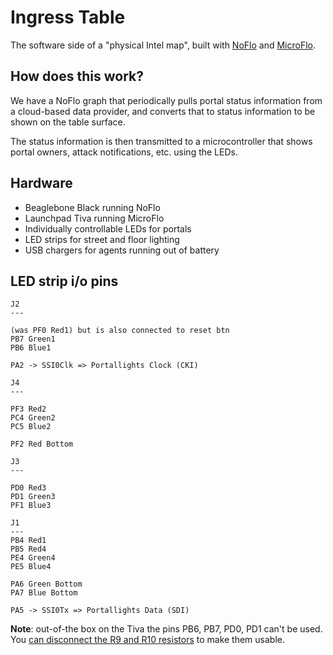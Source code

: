 Ingress Table
=============

The software side of a "physical Intel map", built with [NoFlo](http://noflojs.org) and [MicroFlo](http://microflo.org).

## How does this work?

We have a NoFlo graph that periodically pulls portal status information from a cloud-based data provider, and converts that to status information to be shown on the table surface.

The status information is then transmitted to a microcontroller that shows portal owners, attack notifications, etc. using the LEDs.

## Hardware

* Beaglebone Black running NoFlo
* Launchpad Tiva running MicroFlo
* Individually controllable LEDs for portals
* LED strips for street and floor lighting
* USB chargers for agents running out of battery

## LED strip i/o pins

```
J2
---

(was PF0 Red1) but is also connected to reset btn
PB7 Green1
PB6 Blue1

PA2 -> SSI0Clk => Portallights Clock (CKI)

J4
---

PF3 Red2
PC4 Green2
PC5 Blue2

PF2 Red Bottom

J3
---

PD0 Red3
PD1 Green3
PF1 Blue3

J1
---
PB4 Red1
PB5 Red4
PE4 Green4
PE5 Blue4

PA6 Green Bottom
PA7 Blue Bottom

PA5 -> SSI0Tx => Portallights Data (SDI)
```

**Note**: out-of-the box on the Tiva the pins PB6, PB7, PD0, PD1 can't be used. You [can disconnect the R9 and R10 resistors](http://e2e.ti.com/support/microcontrollers/tiva_arm/f/908/t/290329.aspx) to make them usable.
